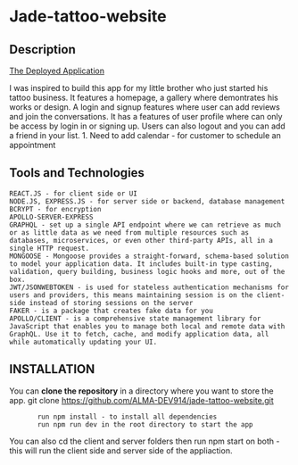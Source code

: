 # Jade-tattoo-website

## Description

[The Deployed Application](https://tranquil-thicket-54252.herokuapp.com/)

I was inspired to build this app for my little brother who just started his tattoo business. It features a homepage, a gallery where demontrates his works or design. A login and signup features where user can add reviews and join the conversations. It has a features of user profile where can only be access by login in or signing up. Users can also logout and you can add a friend in your list.
       1. Need to add calendar - for customer to schedule an appointment

## Tools and Technologies

    REACT.JS - for client side or UI
    NODE.JS, EXPRESS.JS - for server side or backend, database management
    BCRYPT - for encryption
    APOLLO-SERVER-EXPRESS 
    GRAPHQL - set up a single API endpoint where we can retrieve as much or as little data as we need from multiple resources such as databases, microservices, or even other third-party APIs, all in a single HTTP request.
    MONGOOSE - Mongoose provides a straight-forward, schema-based solution to model your application data. It includes built-in type casting, validation, query building, business logic hooks and more, out of the box.
    JWT/JSONWEBTOKEN - is used for stateless authentication mechanisms for users and providers, this means maintaining session is on the client-side instead of storing sessions on the server
    FAKER - is a package that creates fake data for you
    APOLLO/CLIENT - is a comprehensive state management library for JavaScript that enables you to manage both local and remote data with GraphQL. Use it to fetch, cache, and modify application data, all while automatically updating your UI.

 ## INSTALLATION


 You can **clone the repository** in a directory where you want to store the app. 
          git clone https://github.com/ALMA-DEV914/jade-tattoo-website.git

           run npm install - to install all dependencies 
           run npm run dev in the root directory to start the app
 You can also cd the client and server folders then run
            npm start on both - this will run the client side and server side of the appliaction.         